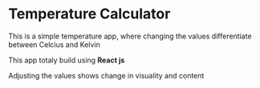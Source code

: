<h1>Temperature Calculator</h1>
<p>This is a simple temperature app, where changing the values 
differentiate between Celcius and Kelvin</p>
<p>This app totaly build using <strong>React js</strong> </p>
<p>Adjusting the values shows change in visuality and content</p>
